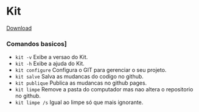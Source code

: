 # Kit

[Download](https://github.com/geandre/kit/raw/master/Kit.exe)

### Comandos basicos]

* ```kit -v``` Exibe a versao do Kit.
* ```kit -h``` Exibe a ajuda do Kit.
* ```kit configure``` Configura o GIT para gerenciar o seu projeto.
* ```kit salve``` Salva as mudancas do codigo no github.
* ```kit publique``` Publica as mudancas no github pages.
* ```kit limpe``` Remove a pasta do computador mas nao altera o repositorio no github.
* ```kit limpe /s``` Igual ao limpe só que mais ignorante.
